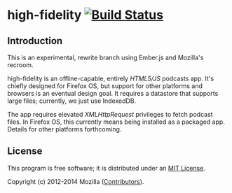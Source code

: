 # high-fidelity [![Build Status](https://travis-ci.org/mozilla/high-fidelity.svg?branch=master)](https://travis-ci.org/mozilla/high-fidelity)

## Introduction

This is an experimental, rewrite branch using Ember.js and Mozilla's recroom.

high-fidelity is an offline-capable, entirely _HTML5/JS_ podcasts app. It's
chiefly designed for Firefox OS, but support for other platforms and browsers
is an eventual design goal. It requires a datastore that supports large files;
currently, we just use IndexedDB.

The app requires elevated _XMLHttpRequest_ privileges to fetch podcast files.
In Firefox OS, this currently means being installed as a packaged app. Details
for other platforms forthcoming.

## License 

This program is free software; it is distributed under an [MIT License][].

Copyright (c) 2012-2014 Mozilla ([Contributors][]).

[Contributors]: https://github.com/mozilla/high-fidelity/graphs/contributors
[MIT License]: https://github.com/mozilla/high-fidelity/blob/master/LICENSE
